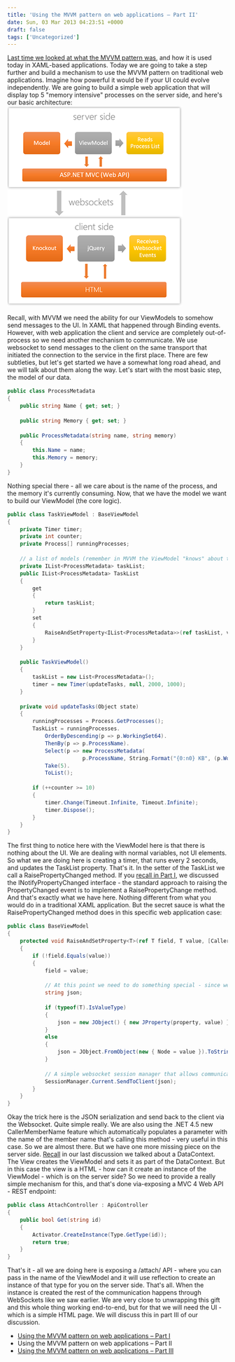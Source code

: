 ```yaml
---
title: 'Using the MVVM pattern on web applications – Part II'
date: Sun, 03 Mar 2013 04:23:51 +0000
draft: false
tags: ['Uncategorized']
---
```


[Last time we looked at what the MVVM pattern was](/blog/using-the-mvvm-pattern-on-web-applications-part-i/2013/02/), and how it is used today in XAML-based applications. Today we are going to take a step further and build a mechanism to use the MVVM pattern on traditional web applications. Imagine how powerful it would be if your UI could evolve independently. We are going to build a simple web application that will display top 5 "memory intensive" processes on the server side, and here's our basic architecture: ![MVVM Architecture for Web Applications](/2013/03/mvvm-web-pattern.png) 

Recall, with MVVM we need the ability for our ViewModels to somehow send messages to the UI. In XAML that happened through Binding events. However, with web application the client and service are completely out-of-process so we need another mechanism to communicate. We use websocket to send messages to the client on the same transport that initiated the connection to the service in the first place. There are few subtleties, but let's get started we have a somewhat long road ahead, and we will talk about them along the way. Let's start with the most basic step, the model of our data.

```csharp
public class ProcessMetadata
{
    public string Name { get; set; }

    public string Memory { get; set; }

    public ProcessMetadata(string name, string memory)
    {
        this.Name = name;
        this.Memory = memory;
    }
} 
```

Nothing special there - all we care about is the name of the process, and the memory it's currently consuming. Now, that we have the model we want to build our ViewModel (the core logic).

```csharp
public class TaskViewModel : BaseViewModel
{
    private Timer timer;
    private int counter;
    private Process[] runningProcesses;

    // a list of models (remember in MVVM the ViewModel "knows" about the Model)
    private IList<ProcessMetadata> taskList;
    public IList<ProcessMetadata> TaskList
    {
        get
        {
            return taskList;
        }
        set
        {
            RaiseAndSetProperty<IList<ProcessMetadata>>(ref taskList, value);
        }
    }

    public TaskViewModel()
    {
        taskList = new List<ProcessMetadata>();
        timer = new Timer(updateTasks, null, 2000, 1000);
    }

    private void updateTasks(Object state)
    {
        runningProcesses = Process.GetProcesses();
        TaskList = runningProcesses.
            OrderByDescending(p => p.WorkingSet64).
            ThenBy(p => p.ProcessName).
            Select(p => new ProcessMetadata(
                        p.ProcessName, String.Format("{0:n0} KB", (p.WorkingSet64/1024)))).
            Take(5).
            ToList();

        if (++counter >= 10)
        {
            timer.Change(Timeout.Infinite, Timeout.Infinite);
            timer.Dispose();
        }
    }
} 
```

The first thing to notice here with the ViewModel here is that there is nothing about the UI. We are dealing with normal variables, not UI elements. So what we are doing here is creating a timer, that runs every 2 seconds, and updates the TaskList property. That's it. In the setter of the TaskList we call a RaisePropertyChanged method. If you [recall in Part I](/blog/using-the-mvvm-pattern-on-web-applications-part-i/2013/02/), we discussed the INotifyPropertyChanged interface - the standard approach to raising the PropertyChanged event is to implement a RaisePropertyChange method. And that's exactly what we have here. Nothing different from what you would do in a traditional XAML application. But the secret sauce is what the RaisePropertyChanged method does in this specific web application case:

```csharp
public class BaseViewModel
{
    protected void RaiseAndSetProperty<T>(ref T field, T value, [CallerMemberName] string property = "")
    {
        if (!field.Equals(value))
        {
            field = value;

            // At this point we need to do something special - since we are not in the XAML world
            string json;

            if (typeof(T).IsValueType)
            {
                json = new JObject() { new JProperty(property, value) }.ToString();
            }
            else
            {
                json = JObject.FromObject(new { Node = value }).ToString();
            }

            // A simple websocket session manager that allows communication back to the client
            SessionManager.Current.SendToClient(json);
        }
    }
} 
```

Okay the trick here is the JSON serialization and send back to the client via the Websocket. Quite simple really. We are also using the .NET 4.5 new CallerMemberName feature which automatically populates a parameter with the name of the member name that's calling this method - very useful in this case. So we are almost there. But we have one more missing piece on the server side. [Recall](/blog/using-the-mvvm-pattern-on-web-applications-part-i/2013/02/) in our last discussion we talked about a DataContext. The View creates the ViewModel and sets it as part of the DataContext. But in this case the view is a HTML - how can it create an instance of the ViewModel - which is on the server side? So we need to provide a really simple mechanism for this, and that's done via-exposing a MVC 4 Web API - REST endpoint:

```csharp
public class AttachController : ApiController
{
    public bool Get(string id)
    {
        Activator.CreateInstance(Type.GetType(id));
        return true;
    }
} 
```

That's it - all we are doing here is exposing a /attach/ API - where you can pass in the name of the ViewModel and it will use reflection to create an instance of that type for you on the server side. That's all. When the instance is created the rest of the communication happens through WebSockets like we saw earlier. We are very close to unwrapping this gift and this whole thing working end-to-end, but for that we will need the UI - which is a simple HTML page. We will discuss this in part III of our discussion.

*   [Using the MVVM pattern on web applications – Part I](/blog/using-the-mvvm-pattern-on-web-applications-part-i/2013/02/)
*   Using the MVVM pattern on web applications – Part II
*   [Using the MVVM pattern on web applications – Part III](/blog/using-the-mvvm-pattern-on-web-applications-part-iii/2013/03/)